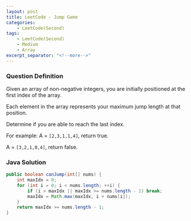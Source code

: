 ```yaml
---
layout: post
title: LeetCode - Jump Game
categories:
    - LeetCode(Second)
tags:
    - LeetCode(Second)
    - Medium
    - Array
excerpt_separator: "<!--more-->"
---
```


### Question Definition
Given an array of non-negative integers, you are initially positioned at the first index of the array.

Each element in the array represents your maximum jump length at that position.

Determine if you are able to reach the last index.
<!--more-->

For example:
A = `[2,3,1,1,4]`, return true.

A = `[3,2,1,0,4]`, return false.
### Java Solution
```java
public boolean canJump(int[] nums) {
    int maxIdx = 0;
    for (int i = 0; i < nums.length; ++i) {
        if (i > maxIdx || maxIdx >= nums.length - 1) break;
        maxIdx = Math.max(maxIdx, i + nums[i]);
    }
    return maxIdx >= nums.length - 1;
}
```